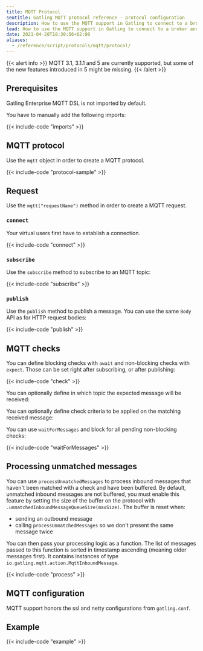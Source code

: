 ```yaml
---
title: MQTT Protocol
seotitle: Gatling MQTT protocol reference - protocol configuration
description: How to use the MQTT support in Gatling to connect to a broker and perform checks against inbound messages.
lead: How to use the MQTT support in Gatling to connect to a broker and perform checks against inbound messages.
date: 2021-04-20T18:30:56+02:00
aliases:
  - /reference/script/protocols/mqtt/protocol/
---
```


{{< alert info >}}
MQTT 3.1, 3.1.1 and 5 are currently supported, but some of the new features introduced in 5 might be missing.
{{< /alert >}}

## Prerequisites

Gatling Enterprise MQTT DSL is not imported by default.

You have to manually add the following imports:

{{< include-code "imports" >}}

## MQTT protocol

Use the `mqtt` object in order to create a MQTT protocol.

{{< include-code "protocol-sample" >}}

## Request

Use the `mqtt("requestName")` method in order to create a MQTT request.

### `connect`

Your virtual users first have to establish a connection.

{{< include-code "connect" >}}

### `subscribe`

Use the `subscribe` method to subscribe to an MQTT topic:

{{< include-code "subscribe" >}}

### `publish`

Use the `publish` method to publish a message. You can use the same `Body` API as for HTTP request bodies:

{{< include-code "publish" >}}

## MQTT checks

You can define blocking checks with `await` and non-blocking checks with `expect`.
Those can be set right after subscribing, or after publishing:

{{< include-code "check" >}}

You can optionally define in which topic the expected message will be received:

You can optionally define check criteria to be applied on the matching received message:

You can use `waitForMessages` and block for all pending non-blocking checks:

{{< include-code "waitForMessages" >}}

## Processing unmatched messages

You can use `processUnmatchedMessages` to process inbound messages that haven't been matched with a check and have been buffered.
By default, unmatched inbound messages are not buffered, you must enable this feature by setting the size of the buffer on the protocol with `.unmatchedInboundMessageQueueSize(maxSize)`.
The buffer is reset when:
* sending an outbound message
* calling `processUnmatchedMessages` so we don't present the same message twice

You can then pass your processing logic as a function.
The list of messages passed to this function is sorted in timestamp ascending (meaning older messages first).
It contains instances of type `io.gatling.mqtt.action.MqttInboundMessage`.

{{< include-code "process" >}}

## MQTT configuration

MQTT support honors the ssl and netty configurations from `gatling.conf`.

## Example

{{< include-code "example" >}}
